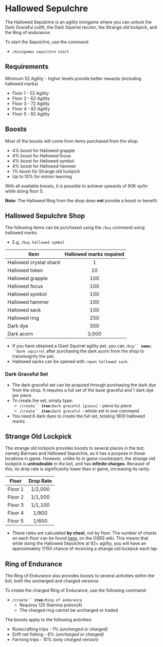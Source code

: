 # Hallowed Sepulchre

The Hallowed Sepulchre is an agility minigame where you can unlock the Dark Graceful outfit, the Dark Squirrel recolor, the Strange old lockpick, and the Ring of endurance.

To start the Sepulchre, use the command:

* `/minigames sepulchre start`

## Requirements

Minimum 52 Agility - higher levels provide better rewards (including hallowed marks)

* Floor 1 - 52 Agility
* Floor 2 - 62 Agility
* Floor 3 - 72 Agility
* Floor 4 - 82 Agility
* Floor 5 - 92 Agility

## Boosts

Most of the boosts will come from items purchased from the shop.

* 4% boost for Hallowed grapple
* 4% boost for Hallowed focus
* 4% boost for Hallowed symbol
* 4% boost for Hallowed hammer
* 1% boost for Strange old lockpick
* Up to 10% for minion learning

With all available boosts, it is possible to achieve upwards of 90K xp/hr while doing floor 5.

**Note:** The Hallowed Ring from the shop does **not** provide a boost or benefit.

## Hallowed Sepulchre Shop

The following items can be purchased using the `/buy` command using hallowed marks.

* E.g. `/buy hallowed symbol`

| **Item**               | **Hallowed marks required** |
| ---------------------- | :-------------------------: |
| Hallowed crystal shard |              1              |
| Hallowed token         |              10             |
| Hallowed grapple       |             100             |
| Hallowed focus         |             100             |
| Hallowed symbol        |             100             |
| Hallowed hammer        |             100             |
| Hallowed sack          |             100             |
| Hallowed ring          |             250             |
| Dark dye               |             300             |
| Dark acorn             |            3,000            |

* If you have obtained a Giant Squirrel agility pet, you can `/buy`` `**`name:`**` ``Dark squirrel` after purchasing the dark acorn from the shop to transmogrify the pet.
* Hallowed sacks can be opened with `/open hallowed sack`.

### Dark Graceful Set

* The dark graceful set can be acquired through purchasing the dark dye from the shop. It requires a full set of the base graceful and 1 dark dye per piece.
* To create the set, simply type:
  * `/create`` `**`item:`**`Dark graceful [piece]` - piece by piece
  * `/create`` `**`item:`**`Dark graceful` - whole set in one command
* You need 6 dark dyes to create the full set, totaling 1800 hallowed marks.

## **Strange Old Lockpick**

The strange old lockpick provides boosts to several places in the bot; namely Barrows and Hallowed Sepulchre, as it has a purpose in those locations in game. However, unlike its in game counterpart, the strange old lockpick is **untradeable** in the bot, and has **infinite charges**. Because of this, its drop rate is significantly lower than in game, increasing its rarity.

| **Floor** | **Drop Rate** |
| --------- | :-----------: |
| Floor 1   |    1/2,000    |
| Floor 2   |    1/1,500    |
| Floor 3   |    1/1,100    |
| Floor 4   |     1/800     |
| Floor 5   |     1/600     |

* These rates are calculated **by chest**, not by floor. The number of chests on each floor can be found [here](https://oldschool.runescape.wiki/w/Coffin\_\(Hallowed\_Sepulchre\)#Locations), on the OSRS wiki. This means that while doing the Hallowed Sepulchre at 92+ agility, you will have an approximately 1/150 chance of receiving a strange old lockpick each lap.

## Ring of Endurance

The Ring of Endurance also provides boosts to several activities within the bot, both the uncharged and charged versions.

To create the charged Ring of Endurance, use the following command:

* `/create`` `**`item:`**`Ring of endurance`
  * Requires 125 Stamina potion(4)
  * The charged ring cannot be uncharged or traded

The boosts apply to the following activities:

* Runecrafting trips - 1% _(uncharged or charged)_
* Drift net fishing - 6% _(uncharged or charged)_
* Farming trips - 10% _(only charged version)_
